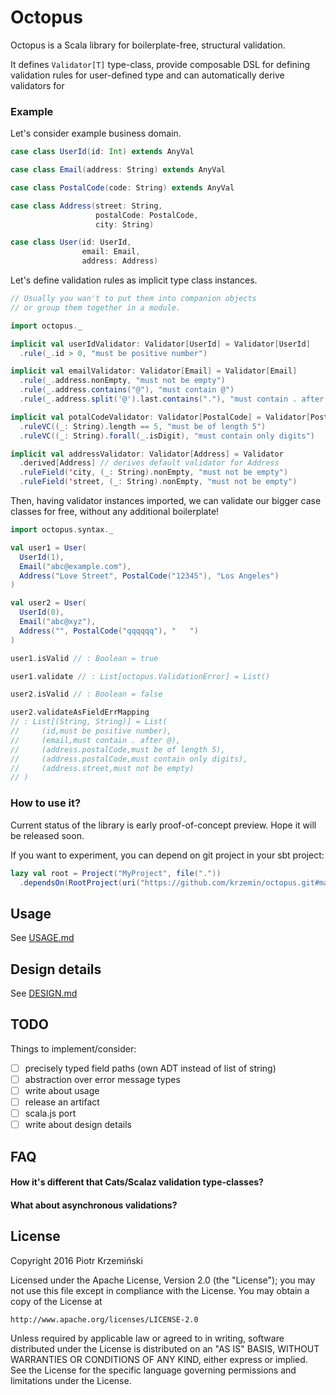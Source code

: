 # Octopus

Octopus is a Scala library for boilerplate-free, structural validation.

It defines `Validator[T]` type-class, provide composable DSL for
defining validation rules for user-defined type and can automatically
derive validators for 

### Example

Let's consider example business domain.

```scala
case class UserId(id: Int) extends AnyVal

case class Email(address: String) extends AnyVal

case class PostalCode(code: String) extends AnyVal

case class Address(street: String,
                   postalCode: PostalCode,
                   city: String)

case class User(id: UserId,
                email: Email,
                address: Address)
```

Let's define validation rules as implicit type class instances.

```scala
// Usually you wan't to put them into companion objects
// or group them together in a module.

import octopus._

implicit val userIdValidator: Validator[UserId] = Validator[UserId]
  .rule(_.id > 0, "must be positive number")

implicit val emailValidator: Validator[Email] = Validator[Email]
  .rule(_.address.nonEmpty, "must not be empty")
  .rule(_.address.contains("@"), "must contain @")
  .rule(_.address.split('@').last.contains("."), "must contain . after @")

implicit val potalCodeValidator: Validator[PostalCode] = Validator[PostalCode]
  .ruleVC((_: String).length == 5, "must be of length 5")
  .ruleVC((_: String).forall(_.isDigit), "must contain only digits")

implicit val addressValidator: Validator[Address] = Validator
  .derived[Address] // derives default validator for Address
  .ruleField('city, (_: String).nonEmpty, "must not be empty")
  .ruleField('street, (_: String).nonEmpty, "must not be empty")
```

Then, having validator instances imported, we can validate
our bigger case classes for free, without any additional boilerplate!

```scala
import octopus.syntax._

val user1 = User(
  UserId(1),
  Email("abc@example.com"),
  Address("Love Street", PostalCode("12345"), "Los Angeles")
)

val user2 = User(
  UserId(0),
  Email("abc@xyz"),
  Address("", PostalCode("qqqqqq"), "   ")
)

user1.isValid // : Boolean = true

user1.validate // : List[octopus.ValidationError] = List()

user2.isValid // : Boolean = false

user2.validateAsFieldErrMapping
// : List[(String, String)] = List(
//     (id,must be positive number), 
//     (email,must contain . after @),
//     (address.postalCode,must be of length 5), 
//     (address.postalCode,must contain only digits),
//     (address.street,must not be empty)
// )
```

### How to use it?

Current status of the library is early proof-of-concept preview. Hope it will be released soon.

If you want to experiment, you can depend on git project in your sbt project:

```scala
lazy val root = Project("MyProject", file("."))
  .dependsOn(RootProject(uri("https://github.com/krzemin/octopus.git#master")))
```

## Usage

See [USAGE.md](USAGE.md)

## Design details

See [DESIGN.md](DESIGN.md)

## TODO

Things to implement/consider:

* [ ] precisely typed field paths (own ADT instead of list of string)
* [ ] abstraction over error message types
* [ ] write about usage
* [ ] release an artifact
* [ ] scala.js port
* [ ] write about design details

## FAQ

#### How it's different that Cats/Scalaz validation type-classes?

#### What about asynchronous validations?


## License

Copyright 2016 Piotr Krzemiński

Licensed under the Apache License, Version 2.0 (the "License");
you may not use this file except in compliance with the License.
You may obtain a copy of the License at

    http://www.apache.org/licenses/LICENSE-2.0

Unless required by applicable law or agreed to in writing, software
distributed under the License is distributed on an "AS IS" BASIS,
WITHOUT WARRANTIES OR CONDITIONS OF ANY KIND, either express or implied.
See the License for the specific language governing permissions and
limitations under the License.
